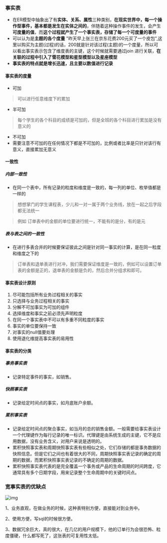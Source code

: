 ### 事实表

- 在ER模型中抽象出了有**实体、关系、属性**三种类别，**在现实世界中，每一个操作型事件，基本都是发生在实体之间的**，伴随着这种操作事件的发生，会产生**可度量的值**，而**这个过程就产生了一个事实表，存储了每一个可度量的事件**
- 可以认为是**主题的各个度量**
  "昨天早上张三在京东花费200元买了一个皮包",这里以购买为主题(过程)的话，200就是针对该过程(主题)的一个度量，所以可以看出事实表示包含了维度表的主键，这个时候就需要通过join 进行关联，**在关联的过程中引入了雪花模型和星型模型以及星座模型**
- **事实表的特点就是增长迅速，且主要以数值进行记录**

#### 事实表的度量

- 可加

> 可以进行任意维度下的累加

- 半可加

> 每个学生的各个科目的成绩是可加的，但是全班的各个科目进行累加是没有意义的

- 不可加
- 需要注意不可加的在任何情况下都是不可加的，比例或者比率是只针对该行有意义，直接累加无意义

#### 一致性

##### 内部一致性

- 在同一个表中，所有记录的粒度和维度是一致的，每一列的单位、枚举值都是一样的

> 想想掌门的学生课程表，少儿和一对一属于两个业务线，放在一起之后字段都无法统一

> 例如 订单表中的金额的单位要进行统一，不能有的是分，有的是元

##### 表与表之间的一致性

- 在进行多表合并的时候要保证彼此之间是针对同一事实的计算，是在同一粒度和维度之下的

> 订单表和退单表进行对冲，我们需要保证维度是一致的，例如可以设置订单表的金额是正的，退单表的金额是负的，然后合并分组求和即可。

#### 事实表设计原则

1. 尽可能包括所有业务过程相关的事实
2. 只选择与业务过程相关的事实
3. 分解不可加事实为可加的组件
4. 选择维度和事实之前必须先声明粒度
5. 在同一个事实表中不可以有多重不同粒度的事实
6. 事实的单位要保持一致
7. 对事实的null值要处理
8. 使用退化维提高事实表的易用性

#### 事实表的分类

##### 事务事实表

- 记录特定事件的事实，如销售。

##### 快照事实表

- 记录给定时间点的事实，如月底账户余额。

##### 累积事实表

- 记录给定时间点的聚合事实，如当月的总的销售金额。一般需要给事实表设计一个代理键作为每行记录的唯一标识。代理键是由系统生成的主键，它不是应用数据，没有业务含义，对用户来说是透明的。
- 累积快照事实表和周期快照事实表有些相似之处，它们存储的都是事务数据的快照信息。但是它们之间也有着很大的不同，周期快照事实表记录的确定的周期的数据，而累积快照事实表记录的不确定的周期的数据。 
- 累积快照事实表代表的是完全覆盖一个事务或产品的生命周期的时间跨度，它通常具有多个日期字段，用来记录整个生命周期中的关键时间点。



### 宽事实表的优缺点

![img](https://kingcall.oss-cn-hangzhou.aliyuncs.com/blog/img/2020/12/08/21:23:19-662342-20190811182341725-1711975459.png)

1、业务直观，在做业务的时候，这种表特别方便，直接能对到业务中。

2、使用方便，写sql的时候很方便。

3、数据冗余巨大，真的很大，在几亿的用户规模下，他的订单行为会很恐怖、粒度僵硬，什么都写死了，这张表的可复用性太低。